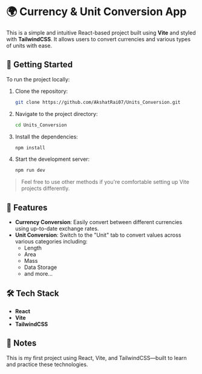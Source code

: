# 🌍 Currency & Unit Conversion App

This is a simple and intuitive React-based project built using **Vite** and styled with **TailwindCSS**. It allows users to convert currencies and various types of units with ease.

## 🚀 Getting Started

To run the project locally:

1. Clone the repository:
   ```bash
   git clone https://github.com/AkshatRai07/Units_Conversion.git
   ```
2. Navigate to the project directory:
   ```bash
   cd Units_Conversion
   ```
3. Install the dependencies:
   ```bash
   npm install
   ```
4. Start the development server:
   ```bash
   npm run dev
   ```

> Feel free to use other methods if you're comfortable setting up Vite projects differently.

## 🔄 Features

- **Currency Conversion**: Easily convert between different currencies using up-to-date exchange rates.
- **Unit Conversion**: Switch to the "Unit" tab to convert values across various categories including:
  - Length
  - Area
  - Mass
  - Data Storage
  - and more...

## 🛠 Tech Stack

- **React**
- **Vite**
- **TailwindCSS**

## 📌 Notes

This is my first project using React, Vite, and TailwindCSS—built to learn and practice these technologies.
